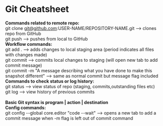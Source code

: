 # Git Cheatsheet
<b>Commands related to remote repo:</b><br>
git clone git@github.com:USER-NAME/REPOSITORY-NAME.git --> clones repo from GitHub <br>
git push --> pushes from local to GitHub <br>
<b>Workflow commands:</b> <br>
git add .  --> adds changes to local staging area (period indicates all files with changes made) <br>
git commit --> commits local changes to staging (will open new tab to add commit message) <br>
git commit -m "A message describing what you have done to make this snapshot different" --> same as normal commit but message flag included <br>
<b>Commands to check status or log history:</b><br>
git status --> view status of repo (staging, commits,outstanding files etc) <br>
git log --> view history of previous commits <br>
<br>
<b>Basic Git syntax is program | action | destination</b><br>
<b>Config commands:</b><br>
git config --global core.editor "code --wait" --> opens a new tab to add a commit message when -m flag is left out of commit command